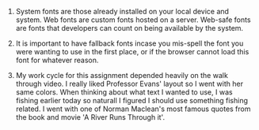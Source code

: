 1. System fonts are those already installed on your local device and system.
Web fonts are custom fonts hosted on a server.
Web-safe fonts are fonts that developers can count on being available by the system.

2. It is important to have fallback fonts incase you mis-spell the font you were wanting to use in the first place, or if the browser cannot load this font for whatever reason.

3. My work cycle for this assignment depended heavily on the walk through video. I really liked Professor Evans' layout so I went with her same colors. When thinking about what text I wanted to use, I was fishing earlier today so naturall I figured I should use something fishing related. I went with one of Norman Maclean's most famous quotes from the book and movie 'A River Runs Through it'. 
